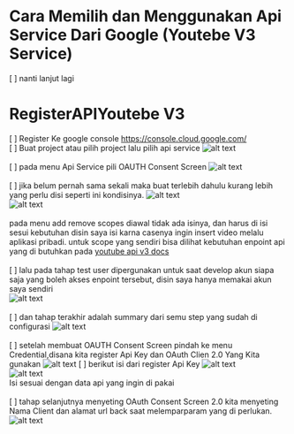 # Cara Memilih dan Menggunakan Api Service Dari Google (Youtebe V3 Service)
[ ] nanti lanjut lagi
# RegisterAPIYoutebe V3
[ ] Register Ke google console https://console.cloud.google.com/ <br>
[ ] Buat project atau pilih project lalu pilih api service
    ![alt text](image.png) <br><br>
[ ] pada menu Api Service pili OAUTH Consent Screen
    ![alt text](image-1.png)<br><br>
[ ] jika belum pernah sama sekali maka buat terlebih dahulu kurang lebih yang perlu disi seperti ini kondisinya.
![alt text](image-2.png)<br>
![<alt text>](image-3.png)<br>
![alt text](image-4.png)<br><br>
pada menu add remove scopes diawal tidak ada isinya, dan harus di isi sesui kebutuhan disin saya isi karna casenya ingin insert video melalu aplikasi pribadi. untuk scope yang sendiri bisa dilihat kebutuhan enpoint api yang di butuhkan pada [youtube api v3 docs](https://developers.google.com/youtube/v3/docs)<br><br>
[ ] lalu pada tahap test user dipergunakan untuk saat develop akun siapa saja yang boleh akses enpoint tersebut, disin saya hanya memakai akun saya sendiri<br>
![alt text](image-5.png)<br><br>
[ ] dan tahap terakhir adalah summary dari semu step yang sudah di configurasi
![alt text](image-6.png)<br><br>
[ ] setelah membuat OAUTH Consent Screen pindah ke menu Credential,disana kita register Api Key dan OAuth Clien 2.0 Yang Kita gunakan
![alt text](image-7.png)
[ ] berikut isi dari register Api Key
![alt text](image-8.png)<br>
![alt text](image-9.png)<br>
Isi sesuai dengan data api yang ingin di pakai<br><br>
[ ] tahap selanjutnya menyeting  OAuth Consent Screen 2.0 kita menyeting Nama Client dan alamat url back saat melemparparam yang di perlukan.
![alt text](image-10.png)